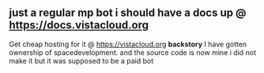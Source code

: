 ## just a regular mp bot i should have a docs up @ https://docs.vistacloud.org
Get cheap hosting for it @ https://vistacloud.org
**backstory** 
I have gotten ownership of spacedevelopment. and the source code is now mine i did not make it but it was supposed to be a paid bot
